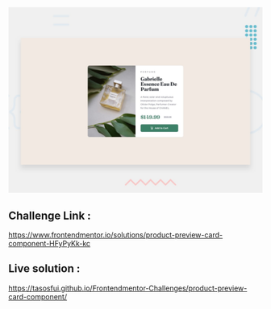 ![Design preview for the Stats preview card component coding challenge](./design/desktop-preview.jpg)

## Challenge Link :

https://www.frontendmentor.io/solutions/product-preview-card-component-HFyPyKk-kc

## Live solution :

https://tasosfui.github.io/Frontendmentor-Challenges/product-preview-card-component/


